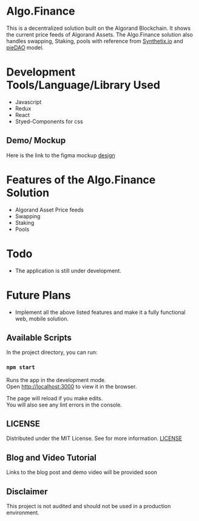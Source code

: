 # Algo.Finance

This is a decentralized solution built on the Algorand Blockchain. It shows the current price feeds of Algorand Assets. The Algo.Finance solution also handles swapping, Staking, pools with reference from [Synthetix.io](https://synthetix.io/) and [pieDAO](https://www.piedao.org/#/) model.

# Development Tools/Language/Library Used
- Javascript
- Redux
- React
- Styed-Components for css

## Demo/ Mockup
Here is the link to the figma mockup [design](https://www.figma.com/file/vOUPh2VZHtXnVfJ4oStXZl/algo-defi?node-id=0%3A1)

# Features of the Algo.Finance Solution
- Algorand Asset Price feeds
- Swapping
- Staking
- Pools  

# Todo
- The application is still under development.

# Future Plans
- Implement all the above listed features and make it a fully functional web, mobile solution.

## Available Scripts

In the project directory, you can run:

### `npm start`

Runs the app in the development mode.\
Open [http://localhost:3000](http://localhost:3000) to view it in the browser.

The page will reload if you make edits.\
You will also see any lint errors in the console.

## LICENSE
Distributed under the MIT License. See for more information. [LICENSE](https://github.com/gconnect/algo-defi/blob/master/LICENSE)

## Blog and Video Tutorial
Links to the blog post and demo video will be provided soon

## Disclaimer
This project is not audited and should not be used in a production environment.
